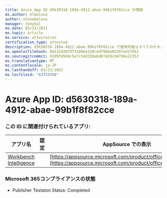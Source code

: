 ```yaml
---
title: Azure App ID d5630318-189a-4912-abae-99b1f8f82cce の情報
ms.author: elmalova
author: elenamalova
manager: tonybal
ms.date: 03/22/2022
ms.topic: article
ms.service: attestation
certification_type: attested
description: d5630318-189a-4912-abae-99b1f8f82cce で使用可能なすべてのセキュリティおよびコンプライアンス情報。
ms.openlocfilehash: 0d132d2679f3189ee228c6df966a02597ed2fd51
ms.sourcegitcommit: 9199fd569c5e7c5dd338abd87428c94798a22352
ms.translationtype: MT
ms.contentlocale: ja-JP
ms.lasthandoff: 03/23/2022
ms.locfileid: "63753358"
---
```

# <a name="azure-app-id-d5630318-189a-4912-abae-99b1f8f82cce"></a>Azure App ID: d5630318-189a-4912-abae-99b1f8f82cce


### <a name="apps-associated-with-this-id"></a>この ID に関連付けられているアプリ:
| **アプリ名** | **認定** | **AppSource での表示** |
|--------------|---------------|-----------------------|
| [Workbench Intelligence](../forward/WA200002705.md) |  | [https://appsource.microsoft.com/product/office/WA200002705](https://appsource.microsoft.com/product/office/WA200002705) |

### <a name="microsoft-365-app-compliance-status"></a>Microsoft 365コンプライアンスの状態
- Publisher Testaton Status: Completed

